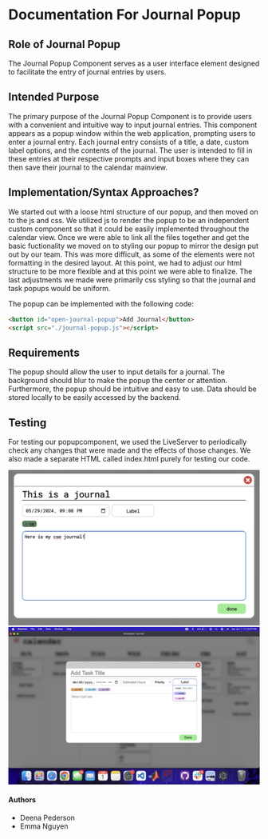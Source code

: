 # Documentation For Journal Popup

## Role of Journal Popup

The Journal Popup Component serves as a user interface element designed to facilitate the entry of journal entries by users.

## Intended Purpose

The primary purpose of the Journal Popup Component is to provide users with a convenient and intuitive way to input journal entries. This component appears as a popup window within the web application, prompting users to enter a journal entry. Each journal entry consists of a title, a date, custom label options, and the contents of the journal. The user is intended to fill in these entries at their respective prompts and input boxes where they can then save their journal to the calendar mainview.

## Implementation/Syntax Approaches?

We started out with a loose html structure of our popup, and then moved on to the js and css. We utilized js to render the popup to be an independent custom component so that it could be easily implemented throughout the calendar view. Once we were able to link all the files together and get the basic fuctionality we moved on to styling our popup to mirror the design put out by our team. This was more difficult, as some of the elements were not formatting in the desired layout. At this point, we had to adjust our html structure to be more flexible and at this point we were able to finalize. The last adjustments we made were primarily css styling so that the journal and task popups would be uniform.

The popup can be implemented with the following code: 
```html
<button id="open-journal-popup">Add Journal</button>
<script src="./journal-popup.js"></script>
```
## Requirements

The popup should allow the user to input details for a journal. The background should blur to make the popup the center or attention. Furthermore, the popup should be intuitive and easy to use. Data should be stored locally to be easily accessed by the backend.

## Testing

For testing our popupcomponent, we used the LiveServer to periodically check any changes that were made and the effects of those changes. We also made a separate HTML called index.html purely for testing our code.

![Journal Popup](./journal-popup.png)
![Label Dropdown](./label.png)
#### Authors

- Deena Pederson
- Emma Nguyen
